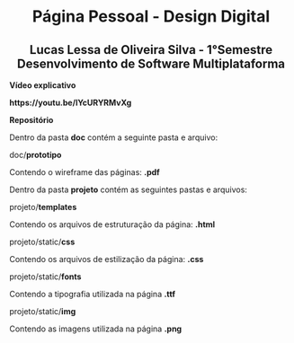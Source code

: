 <h1 align=center>Página Pessoal - Design Digital</h1>
<h2 align=center>Lucas Lessa de Oliveira Silva - 1°Semestre Desenvolvimento de Software Multiplataforma</h2>
<p><b> Vídeo explicativo </b></p>
<p><b>https://youtu.be/lYcURYRMvXg</b></p>
<p><b>Repositório</b></p>
  Dentro da pasta <b>doc</b> contém a seguinte pasta e arquivo:<p></p> 
  <p>doc/<b>prototipo</b></p>
  <p>Contendo o wireframe das páginas: <b>.pdf</b></p>
  Dentro da pasta <b>projeto</b> contém as seguintes pastas e arquivos:<p></p>
  <p>projeto/<b>templates</b></p>
  <p> Contendo os arquivos de estruturação da página: <b>.html</b></p>
  <p>projeto/static/<b>css</b></p>
   <p>Contendo os arquivos de estilização da página: <b>.css</b></p>
    <p>projeto/static</b>/<b>fonts</b></b></p>
     <p>Contendo a tipografia utilizada na página <b>.ttf</b></p>
    <p>projeto/static/<b>img</b></p>
     <p> Contendo as imagens utilizada na página <b>.png</b></p>
